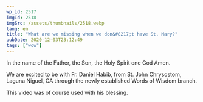 ```yaml
---
wp_id: 2517
imgId: 2518
imgSrc: /assets/thumbnails/2518.webp
lang: en
title: "What are we missing when we don&#8217;t have St. Mary?"
pubDate: 2020-12-03T23:12:49
tags: ["wow"]
---
```


<!-- page: 6 -->

<p>In the name of the Father, the Son, the Holy Spirit one God Amen.</p>
<p>We are excited to be with Fr. Daniel Habib, from St. John Chrysostom, Laguna Niguel, CA through the newly established Words of Wisdom branch.</p>
<p>This video was of course used with his blessing.</p>
<p>&nbsp;</p>
